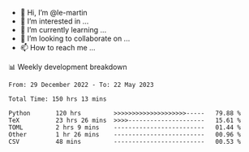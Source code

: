 - 👋 Hi, I’m @le-martin
- 👀 I’m interested in ...
- 🌱 I’m currently learning ...
- 💞️ I’m looking to collaborate on ...
- 📫 How to reach me ...

<!---
Tutorial for using WakaTime stats in GitHub profile: https://github.com/athul/waka-readme
-->

📊 Weekly development breakdown
<!--START_SECTION:waka-->

```text
From: 29 December 2022 - To: 22 May 2023

Total Time: 150 hrs 13 mins

Python       120 hrs         >>>>>>>>>>>>>>>>>>>>-----   79.88 %
TeX          23 hrs 26 mins  >>>>---------------------   15.61 %
TOML         2 hrs 9 mins    -------------------------   01.44 %
Other        1 hr 26 mins    -------------------------   00.96 %
CSV          48 mins         -------------------------   00.53 %
```

<!--END_SECTION:waka-->

<!---
le-martin/le-martin is a ✨ special ✨ repository because its `README.md` (this file) appears on your GitHub profile.
You can click the Preview link to take a look at your changes.
--->
